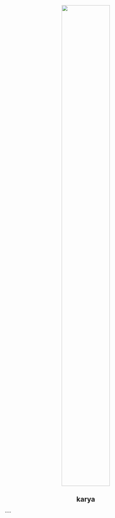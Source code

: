 <p align='center'><img src='https://i.postimg.cc/HWXLQH19/Karya-1-modified.png' height='1500px' width='150px'></p>
<h2 align='center'>karya</h2>
---
